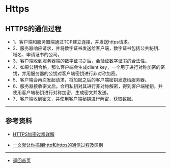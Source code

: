 # Https

## HTTPS的通信过程
  - 1、客户端和服务器端通过TCP建立连接，并发送https请求。
  - 2、服务器响应请求，并将数字证书发送给客户端，数字证书包括公共秘钥、域名、申请证书的公司。
  - 3、客户端收到服务器端的数字证书之后，会验证数字证书的合法性。
  - 4、如果公钥合格，那么客户端会生成client key，一个用于进行对称加密的密钥，并用服务器的公钥对客户端密钥进行非对称加密。
  - 5、客户端会再次发起请求，将加密之后的客户端密钥发送给服务器。
  - 6、服务器接收密文后，会用私钥对其进行非对称解密，得到客户端秘钥。并使用客户端秘钥进行对称加密，生成密文并发送。
  - 7、客户端收到密文，并使用客户端秘钥进行解密，获取数据。

---
## 参考资料
  - [HTTPS加密过程详解](https://blog.csdn.net/Emperor10/article/details/123248756)

  - [一文就让你搞懂http和https的通信过程及区别](https://cloud.tencent.com/developer/article/1849746)
--- 
- [返回首页](../../../README.md)